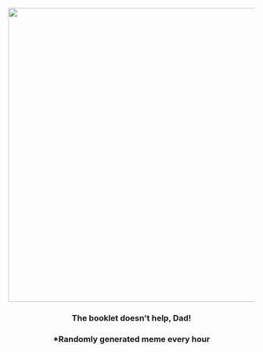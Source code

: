 <p align="center">
        <img src="https://i.redd.it/g78cwotv3vt81.png" width="600" height="600">
        </p>
        <h3 align="center">The booklet doesn't help, Dad!</h3>
        <h3 align="center">*Randomly generated meme every hour</h3>
    